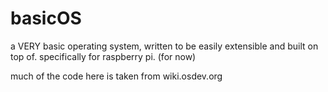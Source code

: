 # basicOS
a VERY basic operating system, written to be easily extensible and built on top of. specifically for raspberry pi. (for now)

much of the code here is taken from wiki.osdev.org
